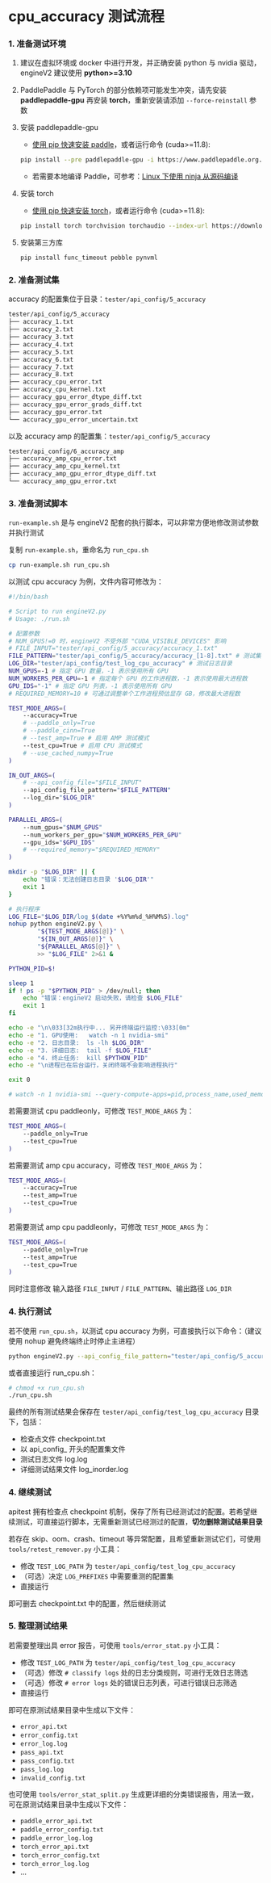 # cpu_accuracy 测试流程

### 1. 准备测试环境

1. 建议在虚拟环境或 docker 中进行开发，并正确安装 python 与 nvidia 驱动，engineV2 建议使用 **python>=3.10**

2. PaddlePaddle 与 PyTorch 的部分依赖项可能发生冲突，请先安装 **paddlepaddle-gpu** 再安装 **torch**，重新安装请添加 `--force-reinstall` 参数

3. 安装 paddlepaddle-gpu

   - [使用 pip 快速安装 paddle](https://www.paddlepaddle.org.cn/install/quick?docurl=/documentation/docs/zh/develop/install/pip/linux-pip.html)，或者运行命令 (cuda>=11.8):
   ```bash
   pip install --pre paddlepaddle-gpu -i https://www.paddlepaddle.org.cn/packages/nightly/cu118/
   ```
   - 若需要本地编译 Paddle，可参考：[Linux 下使用 ninja 从源码编译](https://www.paddlepaddle.org.cn/documentation/docs/zh/develop/install/compile/linux-compile-by-ninja.html)

4. 安装 torch

   - [使用 pip 快速安装 torch](https://pytorch.org/get-started/locally/)，或者运行命令 (cuda>=11.8):
   ```bash
   pip install torch torchvision torchaudio --index-url https://download.pytorch.org/whl/cu118
   ```
5. 安装第三方库

   ```bash
   pip install func_timeout pebble pynvml
   ```

### 2. 准备测试集

accuracy 的配置集位于目录：`tester/api_config/5_accuracy`
```bash
tester/api_config/5_accuracy
├── accuracy_1.txt
├── accuracy_2.txt
├── accuracy_3.txt
├── accuracy_4.txt
├── accuracy_5.txt
├── accuracy_6.txt
├── accuracy_7.txt
├── accuracy_8.txt
├── accuracy_cpu_error.txt
├── accuracy_cpu_kernel.txt
├── accuracy_gpu_error_dtype_diff.txt
├── accuracy_gpu_error_grads_diff.txt
├── accuracy_gpu_error.txt
└── accuracy_gpu_error_uncertain.txt
```

以及 accuracy amp 的配置集：`tester/api_config/5_accuracy`
```bash
tester/api_config/6_accuracy_amp
├── accuracy_amp_cpu_error.txt
├── accuracy_amp_cpu_kernel.txt
├── accuracy_amp_gpu_error_dtype_diff.txt
└── accuracy_amp_gpu_error.txt
```

### 3. 准备测试脚本

`run-example.sh` 是与 engineV2 配套的执行脚本，可以非常方便地修改测试参数并执行测试

复制 `run-example.sh`，重命名为 `run_cpu.sh`
```bash
cp run-example.sh run_cpu.sh
```

以测试 cpu accuracy 为例，文件内容可修改为：
```bash
#!/bin/bash

# Script to run engineV2.py
# Usage: ./run.sh

# 配置参数
# NUM_GPUS!=0 时，engineV2 不受外部 "CUDA_VISIBLE_DEVICES" 影响
# FILE_INPUT="tester/api_config/5_accuracy/accuracy_1.txt"
FILE_PATTERN="tester/api_config/5_accuracy/accuracy_[1-8].txt" # 测试集 glob 路径
LOG_DIR="tester/api_config/test_log_cpu_accuracy" # 测试日志目录
NUM_GPUS=-1 # 指定 GPU 数量，-1 表示使用所有 GPU
NUM_WORKERS_PER_GPU=-1 # 指定每个 GPU 的工作进程数，-1 表示使用最大进程数
GPU_IDS="-1" # 指定 GPU 列表，-1 表示使用所有 GPU
# REQUIRED_MEMORY=10 # 可通过调整单个工作进程预估显存 GB，修改最大进程数

TEST_MODE_ARGS=(
	--accuracy=True
	# --paddle_only=True
    # --paddle_cinn=True
	# --test_amp=True # 启用 AMP 测试模式
	--test_cpu=True # 启用 CPU 测试模式
	# --use_cached_numpy=True
)

IN_OUT_ARGS=(
    # --api_config_file="$FILE_INPUT"
    --api_config_file_pattern="$FILE_PATTERN"
    --log_dir="$LOG_DIR"
)

PARALLEL_ARGS=(
    --num_gpus="$NUM_GPUS"
    --num_workers_per_gpu="$NUM_WORKERS_PER_GPU"
    --gpu_ids="$GPU_IDS"
    # --required_memory="$REQUIRED_MEMORY"
)

mkdir -p "$LOG_DIR" || {
    echo "错误：无法创建日志目录 '$LOG_DIR'"
    exit 1
}

# 执行程序
LOG_FILE="$LOG_DIR/log_$(date +%Y%m%d_%H%M%S).log"
nohup python engineV2.py \
        "${TEST_MODE_ARGS[@]}" \
        "${IN_OUT_ARGS[@]}" \
        "${PARALLEL_ARGS[@]}" \
        >> "$LOG_FILE" 2>&1 &

PYTHON_PID=$!

sleep 1
if ! ps -p "$PYTHON_PID" > /dev/null; then
    echo "错误：engineV2 启动失败，请检查 $LOG_FILE"
    exit 1
fi

echo -e "\n\033[32m执行中... 另开终端运行监控:\033[0m"
echo -e "1. GPU使用:   watch -n 1 nvidia-smi"
echo -e "2. 日志目录:  ls -lh $LOG_DIR"
echo -e "3. 详细日志:  tail -f $LOG_FILE"
echo -e "4. 终止任务:  kill $PYTHON_PID"
echo -e "\n进程已在后台运行，关闭终端不会影响进程执行"

exit 0

# watch -n 1 nvidia-smi --query-compute-apps=pid,process_name,used_memory,gpu_uuid --format=csv
```

若需要测试 cpu paddleonly，可修改 `TEST_MODE_ARGS` 为：
```bash
TEST_MODE_ARGS=(
    --paddle_only=True
    --test_cpu=True
)
```

若需要测试 amp cpu accuracy，可修改 `TEST_MODE_ARGS` 为：
```bash
TEST_MODE_ARGS=(
    --accuracy=True
    --test_amp=True
    --test_cpu=True
)
```

若需要测试 amp cpu paddleonly，可修改 `TEST_MODE_ARGS` 为：
```bash
TEST_MODE_ARGS=(
    --paddle_only=True
    --test_amp=True
    --test_cpu=True
)
```

同时注意修改 输入路径 `FILE_INPUT` / `FILE_PATTERN`、输出路径 `LOG_DIR`

### 4. 执行测试

若不使用 `run_cpu.sh`，以测试 cpu accuracy 为例，可直接执行以下命令：（建议使用 nohup 避免终端终止时停止主进程）
```bash
python engineV2.py --api_config_file_pattern="tester/api_config/5_accuracy/accuracy_[1-8].txt" --accuracy=True --test_cpu=True --num_gpus=-1 --num_workers_per_gpu=-1 --log_dir="tester/api_config/test_log_cpu_accuracy" >> "tester/api_config/test_log_cpu_accuracy/log.log" 2>&1
```

或者直接运行 run_cpu.sh：
```bash
# chmod +x run_cpu.sh
./run_cpu.sh
```

最终的所有测试结果会保存在 `tester/api_config/test_log_cpu_accuracy` 目录下，包括：
- 检查点文件 checkpoint.txt
- 以 api_config_ 开头的配置集文件
- 测试日志文件 log.log
- 详细测试结果文件 log_inorder.log

### 4. 继续测试

apitest 拥有检查点 checkpoint 机制，保存了所有已经测试过的配置。若希望继续测试，可直接运行脚本，无需重新测试已经测过的配置，**切勿删除测试结果目录**

若存在 skip、oom、crash、timeout 等异常配置，且希望重新测试它们，可使用 `tools/retest_remover.py` 小工具：
- 修改 `TEST_LOG_PATH` 为 `tester/api_config/test_log_cpu_accuracy`
- （可选）决定 `LOG_PREFIXES` 中需要重测的配置集
- 直接运行

即可删去 checkpoint.txt 中的配置，然后继续测试

### 5. 整理测试结果

若需要整理出具 error 报告，可使用 `tools/error_stat.py` 小工具：
- 修改 `TEST_LOG_PATH` 为 `tester/api_config/test_log_cpu_accuracy`
- （可选）修改 `# classify logs` 处的日志分类规则，可进行无效日志筛选
- （可选）修改 `# error logs` 处的错误日志列表，可进行错误日志筛选
- 直接运行

即可在原测试结果目录中生成以下文件：
- `error_api.txt`
- `error_config.txt`
- `error_log.log`
- `pass_api.txt`
- `pass_config.txt`
- `pass_log.log`
- `invalid_config.txt`

也可使用 `tools/error_stat_split.py` 生成更详细的分类错误报告，用法一致，可在原测试结果目录中生成以下文件：
- `paddle_error_api.txt`
- `paddle_error_config.txt`
- `paddle_error_log.log`
- `torch_error_api.txt`
- `torch_error_config.txt`
- `torch_error_log.log`
- ...
